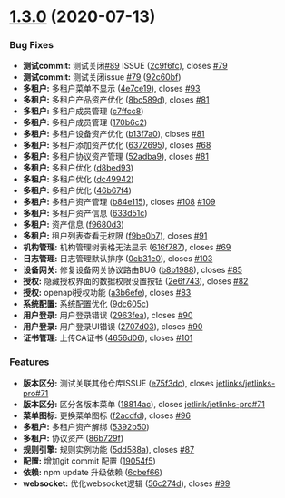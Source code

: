 # [1.3.0](https://github.com/jetlinks/jetlinks-ui-antd/compare/1.2.0...1.3.0) (2020-07-13)


### Bug Fixes

* **测试commit:** 测试关闭[#89](https://github.com/jetlinks/jetlinks-ui-antd/issues/89) ISSUE ([2c9f6fc](https://github.com/jetlinks/jetlinks-ui-antd/commit/2c9f6fcc3a879c80bb801702a0749f546d23aa36)), closes [#79](https://github.com/jetlinks/jetlinks-ui-antd/issues/79)
* **测试commit:** 测试关闭issue [#79](https://github.com/jetlinks/jetlinks-ui-antd/issues/79) ([92c60bf](https://github.com/jetlinks/jetlinks-ui-antd/commit/92c60bf464de03a934c3b896bd684eda9968fe75))
* **多租户:** 多租户菜单不显示 ([4e7ce19](https://github.com/jetlinks/jetlinks-ui-antd/commit/4e7ce19b81ff9bcf9c920705a645dec989704a35)), closes [#93](https://github.com/jetlinks/jetlinks-ui-antd/issues/93)
* **多租户:** 多租户产品资产优化 ([8bc589d](https://github.com/jetlinks/jetlinks-ui-antd/commit/8bc589d24f3182b8ff8001084b29f34071b217e2)), closes [#81](https://github.com/jetlinks/jetlinks-ui-antd/issues/81)
* **多租户:** 多租户成员管理 ([c7ffcc8](https://github.com/jetlinks/jetlinks-ui-antd/commit/c7ffcc88f7a11c63d8b7f0654718b6ef2beb21da))
* **多租户:** 多租户成员管理 ([170b6c2](https://github.com/jetlinks/jetlinks-ui-antd/commit/170b6c2bca8880a5cb46ba932848d6be8abbc66d))
* **多租户:** 多租户设备资产优化 ([b13f7a0](https://github.com/jetlinks/jetlinks-ui-antd/commit/b13f7a0130a626d61a76e5af0cb9774dd50b47c2)), closes [#81](https://github.com/jetlinks/jetlinks-ui-antd/issues/81)
* **多租户:** 多租户添加资产优化 ([6372695](https://github.com/jetlinks/jetlinks-ui-antd/commit/637269532485257ad593f0bf5bf22e8e4efe1ac7)), closes [#68](https://github.com/jetlinks/jetlinks-ui-antd/issues/68)
* **多租户:** 多租户协议资产管理 ([52adba9](https://github.com/jetlinks/jetlinks-ui-antd/commit/52adba9008a599820d9bab2db614430e6926be12)), closes [#81](https://github.com/jetlinks/jetlinks-ui-antd/issues/81)
* **多租户:** 多租户优化 ([d8bed93](https://github.com/jetlinks/jetlinks-ui-antd/commit/d8bed93fdc62efd616f3c8f4a23b606505c3f082))
* **多租户:** 多租户优化 ([dc49942](https://github.com/jetlinks/jetlinks-ui-antd/commit/dc49942b3d319763bc609dad95554a72ba1c4f02))
* **多租户:** 多租户优化 ([46b67f4](https://github.com/jetlinks/jetlinks-ui-antd/commit/46b67f4202e5f8f228a381f1e852440691376831))
* **多租户:** 多租户资产管理 ([b84e115](https://github.com/jetlinks/jetlinks-ui-antd/commit/b84e115d18f905eb72bf091d6b25d3630b6c2db3)), closes [#108](https://github.com/jetlinks/jetlinks-ui-antd/issues/108) [#109](https://github.com/jetlinks/jetlinks-ui-antd/issues/109)
* **多租户:** 多租户资产信息 ([633d51c](https://github.com/jetlinks/jetlinks-ui-antd/commit/633d51c5893e8928b9e948aef1e4dee77f0edcb7))
* **多租户:** 资产信息 ([f9680d3](https://github.com/jetlinks/jetlinks-ui-antd/commit/f9680d3c8ad7dad58d153b46395d1ca7312042a5))
* **多租户:** 租户列表查看无权限 ([f9be0b7](https://github.com/jetlinks/jetlinks-ui-antd/commit/f9be0b7603a5116c1a09fc258a91019e6425eac0)), closes [#91](https://github.com/jetlinks/jetlinks-ui-antd/issues/91)
* **机构管理:** 机构管理树表格无法显示 ([616f787](https://github.com/jetlinks/jetlinks-ui-antd/commit/616f787853174cea87f3a716adff1353dd63f27c)), closes [#69](https://github.com/jetlinks/jetlinks-ui-antd/issues/69)
* **日志管理:** 日志管理默认排序 ([0cb31e0](https://github.com/jetlinks/jetlinks-ui-antd/commit/0cb31e04a295a4a61791584b0ee66aa53c37aacb)), closes [#103](https://github.com/jetlinks/jetlinks-ui-antd/issues/103)
* **设备网关:** 修复设备网关协议路由BUG ([b8b1988](https://github.com/jetlinks/jetlinks-ui-antd/commit/b8b1988b35b8ace9e6f590e9a172a55b49729e61)), closes [#85](https://github.com/jetlinks/jetlinks-ui-antd/issues/85)
* **授权:** 隐藏授权界面的数据权限设置按钮 ([2e6f743](https://github.com/jetlinks/jetlinks-ui-antd/commit/2e6f743d5cfa7451efffbb60edc974b72d612844)), closes [#82](https://github.com/jetlinks/jetlinks-ui-antd/issues/82)
* **授权:** openapi授权功能 ([a3b6efe](https://github.com/jetlinks/jetlinks-ui-antd/commit/a3b6efe17e16804a83aa68659fa9c8eaed184626)), closes [#83](https://github.com/jetlinks/jetlinks-ui-antd/issues/83)
* **系统配置:** 系统配置优化 ([9dc605c](https://github.com/jetlinks/jetlinks-ui-antd/commit/9dc605ce98f2c2de6b965136e29b8491d18ce9bb))
* **用户登录:** 用户登录错误 ([2963fea](https://github.com/jetlinks/jetlinks-ui-antd/commit/2963fea0ac462b0cb5fb34b0a5b0cd2c78ead6ec)), closes [#90](https://github.com/jetlinks/jetlinks-ui-antd/issues/90)
* **用户登录:** 用户登录UI错误 ([2707d03](https://github.com/jetlinks/jetlinks-ui-antd/commit/2707d034ad632776f38eb817eaf3d4111f1efeff)), closes [#90](https://github.com/jetlinks/jetlinks-ui-antd/issues/90)
* **证书管理:** 上传CA证书 ([4656d06](https://github.com/jetlinks/jetlinks-ui-antd/commit/4656d062e8a18a9a90891a5251be42057f0ddf39)), closes [#101](https://github.com/jetlinks/jetlinks-ui-antd/issues/101)


### Features

* **版本区分:** 测试关联其他仓库ISSUE ([e75f3dc](https://github.com/jetlinks/jetlinks-ui-antd/commit/e75f3dc0e0708be6572001c0b118b0ba0fbc7ff9)), closes [jetlinks/jetlinks-pro#71](https://github.com/jetlinks/jetlinks-pro/issues/71)
* **版本区分:** 区分各版本菜单 ([18814ac](https://github.com/jetlinks/jetlinks-ui-antd/commit/18814ac0480c799d49d856b5c1c175a46b9ff557)), closes [jetlink/jetlinks-pro#71](https://github.com/jetlink/jetlinks-pro/issues/71)
* **菜单图标:** 更换菜单图标 ([f2acdfd](https://github.com/jetlinks/jetlinks-ui-antd/commit/f2acdfd332319faf3eade0a264a267d5d7b41c82)), closes [#96](https://github.com/jetlinks/jetlinks-ui-antd/issues/96)
* **多租户:** 多租户资产解绑 ([5392b50](https://github.com/jetlinks/jetlinks-ui-antd/commit/5392b504409111f819191427d52709d72bf6127a))
* **多租户:** 协议资产 ([86b729f](https://github.com/jetlinks/jetlinks-ui-antd/commit/86b729ffc4acbbe3b1289bb6c3ac8ab2cb4991bf))
* **规则引擎:** 规则实例功能 ([5dd588a](https://github.com/jetlinks/jetlinks-ui-antd/commit/5dd588a784cb36721a12f908c99c27a54123a92d)), closes [#87](https://github.com/jetlinks/jetlinks-ui-antd/issues/87)
* **配置:** 增加git commit 配置 ([19054f5](https://github.com/jetlinks/jetlinks-ui-antd/commit/19054f52c600f87b94b40f95233dd77260c530f1))
* **依赖:** npm update 升级依赖 ([6cbef66](https://github.com/jetlinks/jetlinks-ui-antd/commit/6cbef66fa069de90533c92a6cdc2bcbdbb6ee91d))
* **websocket:** 优化websocket逻辑 ([56c274d](https://github.com/jetlinks/jetlinks-ui-antd/commit/56c274de6611092879568ea63f683fe26443f306)), closes [#99](https://github.com/jetlinks/jetlinks-ui-antd/issues/99)



